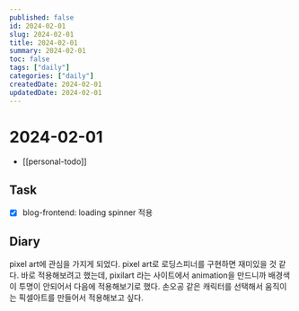 ```yaml
---
published: false
id: 2024-02-01
slug: 2024-02-01
title: 2024-02-01
summary: 2024-02-01
toc: false
tags: ["daily"]
categories: ["daily"]
createdDate: 2024-02-01
updatedDate: 2024-02-01
---
```


# 2024-02-01
- [[personal-todo]]

## Task
- [X] blog-frontend: loading spinner 적용

## Diary
pixel art에 관심을 가지게 되었다. pixel art로 로딩스피너를 구현하면 재미있을 것 같다.
바로 적용해보려고 했는데, pixilart 라는 사이트에서 animation을 만드니까 배경색이 투명이 안되어서
다음에 적용해보기로 했다.
손오공 같은 캐릭터를 선택해서 움직이는 픽셀아트를 만들어서 적용해보고 싶다.
